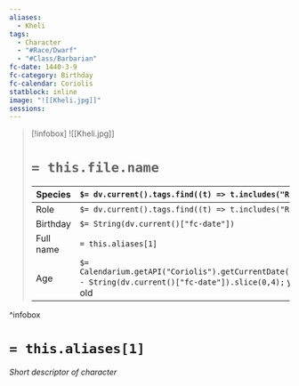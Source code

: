 ```yaml
---
aliases:
  - Kheli
tags:
  - Character
  - "#Race/Dwarf"
  - "#Class/Barbarian"
fc-date: 1440-3-9
fc-category: Birthday
fc-calendar: Coriolis
statblock: inline
image: "![[Kheli.jpg]]"
sessions:
---
```

> [!infobox]
> ![[Kheli.jpg]]
> # `= this.file.name`
> | Species | `$= dv.current().tags.find((t) => t.includes("Race"))` |
> | ---- | ---- |
> | Role | `$= dv.current().tags.find((t) => t.includes("Role"))` |
> | Birthday | `$= String(dv.current()["fc-date"])` |
> | Full name | `= this.aliases[1]`|
> | Age | `$= Calendarium.getAPI("Coriolis").getCurrentDate().year - String(dv.current()["fc-date"]).slice(0,4);` years old|
^infobox
# `= this.aliases[1]`
*Short descriptor of character*
